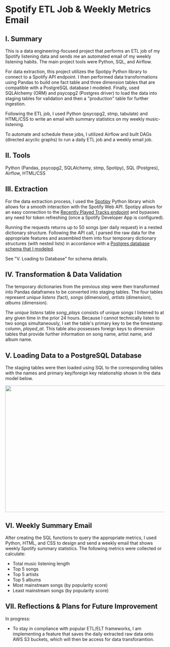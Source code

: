 # Spotify ETL Job & Weekly Metrics Email

## I. Summary
This is a data engineering-focused project that performs an ETL job of my Spotify listening data and sends me an automated email of my weekly listening habits. The main project tools were Python, SQL, and Airflow.

For data extraction, this project utilizes the Spotipy Python library to connect to a Spotify API endpoint. I then performed data transformations using Pandas to build one fact table and three dimension tables that are compatible with a PostgreSQL database I modeled. Finally, used SQLAlchemy (ORM) and psycopg2 (Postgres driver) to load the data into staging tables for validation and then a "production" table for further ingestion.

Following the ETL job, I used Python (psycopg2, stmp, tabulate) and HTML/CSS to write an email with summary statistics on my weekly music-listening.

To automate and schedule these jobs, I utilized Airflow and built DAGs (directed acyclic graphs) to run a daily ETL job and a weekly email job.

## II. Tools
Python (Pandas, psycopg2, SQLAlchemy, stmp, Spotipy), SQL (Postgres), Airflow, HTML/CSS

## III. Extraction
For the data extraction process, I used the [Spotipy](https://spotipy.readthedocs.io/en/2.18.0/) Python library which allows for a smooth interaction with the Spotify Web API. Spotipy allows for an easy connection to the [Recently Played Tracks endpoint](https://developer.spotify.com/console/get-recently-played/) and bypasses any need for token refreshing (once a Spotify Developer App is configured).

Running the requests returns up to 50 songs (per daily request) in a nested dictionary structure. Following the API call, I parsed the raw data for the appropriate features and assembled them into four temporary dictionary structures (with nested lists) in accordance with a [Postgres database schema that I modeled](https://github.com/tsamba120/Spotify-ETL-Job-with-Airflow/blob/main/SQL/table_creation.sql). 

See "V. Loading to Database" for schema details.

## IV. Transformation & Data Validation
The temporary dictionaries from the previous step were then transformed into Pandas dataframes to be converted into staging tables. The four tables represent *unique listens* (fact), *songs* (dimension), *artists* (dimension), *albums* (dimension). 

The *unique listens* table *song_plays* consists of unique songs I listened to at any given time in the prior 24 hours. Because I cannot technically listen to two songs simultaneously, I set the table's primary key to be the timestamp column, *played_at*. This table also possesses foreign keys to dimension tables that provide further information on song name, artist name, and album name. 

## V. Loading Data to a PostgreSQL Database
The staging tables were then loaded using SQL to the corresponding tables with the names and primary key/foreign key relationship shown in the data model below.

<img src="https://github.com/tsamba120/Spotify-ETL-Job-with-Airflow/blob/main/Database%20Modeling/postgres_database_model.png" width="700" height="400" style="align:center;"/>


## VI. Weekly Summary Email
After creating the SQL functions to query the appropriate metrics, I used Python, HTML, and CSS to design and send a weekly email that shows weekly Spotify summary statistics. The following metrics were collected or calculate:
* Total music listening length
* Top 5 songs
* Top 5 artists
* Top 5 albums
* Most mainstream songs (by popularity score)
* Least mainstream songs (by popularity score)

## VII. Reflections & Plans for Future Improvement
In progress:
* To stay in compliance with popular ETL/ELT frameworks, I am implementing a feature that saves the daily extracted raw data onto AWS S3 buckets, which will then be access for data transforamtion.
